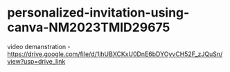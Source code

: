 
# personalized-invitation-using-canva-NM2023TMID29675
video demanstration -https://drive.google.com/file/d/1jhUBXCKxU0DnE6bDYOyvCH52F_zJQuSn/view?usp=drive_link
